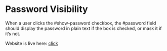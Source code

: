 # Password Visibility

When a user clicks the #show-password checkbox, the #password field should display the password in plain text if the box is checked, or mask it if it’s not.

Website is live here: [click](https://danleks.github.io/toggle-password-visibility/index.html)